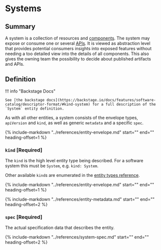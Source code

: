 # Systems

## Summary

A system is a collection of resources and [components](component.md). The system may expose or consume one or several [APIs](api.md). It is viewed as abstraction level that provides potential consumers insights into exposed features without needing a too detailed view into the details of all components. This also gives the owning team the possibility to decide about published artifacts and APIs.

## Definition

!!! info "Backstage Docs"

    See [the backstage docs](https://backstage.io/docs/features/software-catalog/descriptor-format/#kind-system) for a full description of the `System` entity definition.

As with all other entities, a system consists of the envelope types, `apiVersion` and `kind`, as well as generic `metadata` and a specific `spec`.

{%
    include-markdown "../references/entity-envelope.md"
    start="<!--start-api-version-->"
    end="<!--end-api-version-->"
    heading-offset=1
%}

### `kind` [Required]

The `kind` is the high level entity type being described. For a software system this must be `System`, e.g. `kind: System`.

Other available `kind`s are enumerated in the [entity types reference](../references/entity-types.md).

{%
    include-markdown "../references/entity-envelope.md"
    start="<!--start-metadata-->"
    end="<!--end-metadata-->"
    heading-offset=1
%}

{%
    include-markdown "../references/entity-metadata.md"
    start="<!--start-fields-->"
    end="<!--end-fields-->"
    heading-offset=2
%}

### `spec` [Required]

The actual specification data that describes the entity.

{%
    include-markdown "../references/system-spec.md"
    start="<!--start-fields-->"
    end="<!--end-fields-->"
    heading-offset=2
%}
